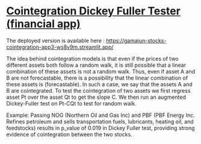 # [Cointegration Dickey Fuller Tester (financial app)](https://github.com/gamaiun/stocks_cointegration/blob/main/Screenshot%20from%202023-01-02%2017-56-59.png)

The deployed version is available here : https://gamaiun-stocks-cointegration-app3-ws8v9m.streamlit.app/

The idea behind cointegration models is that even if the prices of two different assets both follow a random walk, it is still possible that a linear combination of these assets is not a random walk. Thus, even if asset A and B are not forecastable, there is a possibility that the linear combination of these assets is (forecastable). In such a case, we say that the assets A and B are cointegrated. To test the cointegration of two assets we first regress asset Pt over the asset Qt to get the slope C. We then run an augmented Dickey-Fuller test on Pt-CQt to test for random walk.

Example: 
Passing NOG (Northern Oil and Gas Inc) and PBF (PBF Energy Inc. Refines petroleum and sells transportation fuels, lubricants, heating oil, and feedstocks) results in p_value of 0.019 in Dickey Fuller test, providing strong evidence of cointegration between the two stocks. 
